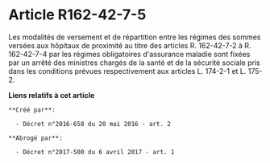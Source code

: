 # Article R162-42-7-5

Les modalités de versement et de répartition entre les régimes des sommes versées aux hôpitaux de proximité au titre des
articles R. 162-42-7-2 à R. 162-42-7-4 par les régimes obligatoires d'assurance maladie sont fixées par un arrêté des
ministres chargés de la santé et de la sécurité sociale pris dans les conditions prévues respectivement aux articles L.
174-2-1 et L. 175-2.

**Liens relatifs à cet article**

	**Créé par**:

	  - Décret n°2016-658 du 20 mai 2016 - art. 2

	**Abrogé par**:

	  - Décret n°2017-500 du 6 avril 2017 - art. 1
